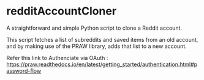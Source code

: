 # redditAccountCloner
A straightforward and simple Python script to clone a Reddit account.

This script fetches a list of subreddits and saved items from an old account, and by making use of the PRAW library, adds that list to a new account. 

Refer this link to Authenciate via OAuth :
https://praw.readthedocs.io/en/latest/getting_started/authentication.html#password-flow
